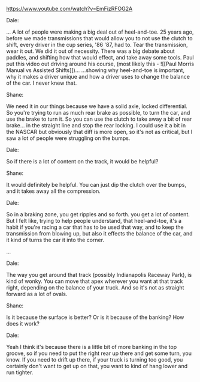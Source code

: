 https://www.youtube.com/watch?v=EmFizRFOG2A

Dale:

... A lot of people were making a big deal out of heel-and-toe. 25 years ago, before we made transmissions that would allow you to not use the clutch to shift, every driver in the cup series, '86 '87, had to. Tear the transmission, wear it out. We did it out of necessity. There was a big debate about paddles, and shifting how that would effect, and take away some tools. Paul put this video out driving around his course, (most likely this - ![[Paul Morris Manual vs Assisted Shifts]])...
...showing why heel-and-toe is important, why it makes a driver unique and how a driver uses to change the balance of the car. I never knew that.

Shane:

We need it in our things because we have a solid axle, locked differential. So you're trying to run as much rear brake as possible, to turn the car, and use the brake to turn it. So you can use the clutch to take away a bit of rear brake... in the straight line and stop the rear locking. I could use it a bit in the NASCAR but obviously that diff is more open, so it's not as critical, but I saw a lot of people were struggling on the bumps.

Dale:

So if there is a lot of content on the track, it would be helpful?

Shane:

It would definitely be helpful. You can just dip the clutch over the bumps, and it takes away all the compression.

Dale:

So in a braking zone, you get ripples and so forth. you get a lot of content. But I felt like, trying to help people understand, that heel-and-toe, it's a habit if you're racing a car that has to be used that way, and to keep the transmission from blowing up, but also it effects the balance of the car, and it kind of turns the car it into the corner.

...

Dale:

The way you get around that track (possibly Indianapolis Raceway Park), is kind of wonky. You can move that apex wherever you want at that track right, depending on the balance of your truck. And so it's not as straight forward as a lot of ovals.

Shane:

Is it because the surface is better? Or is it because of the banking? How does it work?

Dale:

Yeah I think it's because there is a little bit of more banking in the top groove, so if you need to put the right rear up there and get some turn, you know. If you need to drift up there, if your truck is turning too good, you certainly don't want to get up on that, you want to kind of hang lower and run tighter.